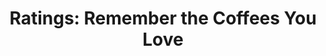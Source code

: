 ---
layout: blog
publisher: Medium
originalurl: https://medium.com/@tylertate/ratings-remember-the-coffees-you-love-8fb796c5f146
title: "Ratings: Remember the Coffees You Love"
snippet: "Have you ever sipped a coffee that blew your mind, but couldn’t remember which one it was a couple weeks later? Some people keep taster’s notebooks for this very purpose, chronicling their experience for every wine or cheese they encounter. For the less studious of us, a simpler, less demanding memory aid would be even better. Enter today’s announcement. We’ve just rolled out a highly requested new feature: personal ratings. For every coffee you order through Crema.co, you can now give a straightforward thumbs up (“Exciting!”) or thumbs down (“Dull.”) — either you loved it or you didn’t."
category: crema
---